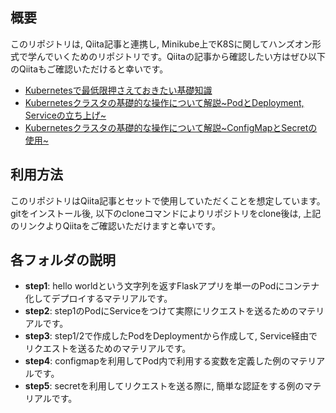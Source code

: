 ## 概要
このリポジトリは, Qiita記事と連携し, Minikube上でK8Sに関してハンズオン形式で学んでいくためのリポジトリです。Qiitaの記事から確認したい方はぜひ以下のQiitaもご確認いただけると幸いです。  
- [Kubernetesで最低限押さえておきたい基礎知識](https://qiita.com/kaz_saito803/items/f3d8b4a38b3c183381ad)  
- [Kubernetesクラスタの基礎的な操作について解説~PodとDeployment, Serviceの立ち上げ~](https://qiita.com/kaz_saito803/items/b0f0bd0e3cba427f0d5a)  
- [Kubernetesクラスタの基礎的な操作について解説~ConfigMapとSecretの使用~](https://qiita.com/kaz_saito803/items/60d0b737b5d47a522799)
## 利用方法
このリポジトリはQiita記事とセットで使用していただくことを想定しています。　　
gitをインストール後, 以下のcloneコマンドによりリポジトリをclone後は, 上記のリンクよりQiitaをご確認いただけますと幸いです。
## 各フォルダの説明
- **step1**: hello worldという文字列を返すFlaskアプリを単一のPodにコンテナ化してデプロイするマテリアルです。
- **step2**: step1のPodにServiceをつけて実際にリクエストを送るためのマテリアルです。
- **step3**: step1/2で作成したPodをDeploymentから作成して, Service経由でリクエストを送るためのマテリアルです。
- **step4**: configmapを利用してPod内で利用する変数を定義した例のマテリアルです。
- **step5**: secretを利用してリクエストを送る際に, 簡単な認証をする例のマテリアルです。